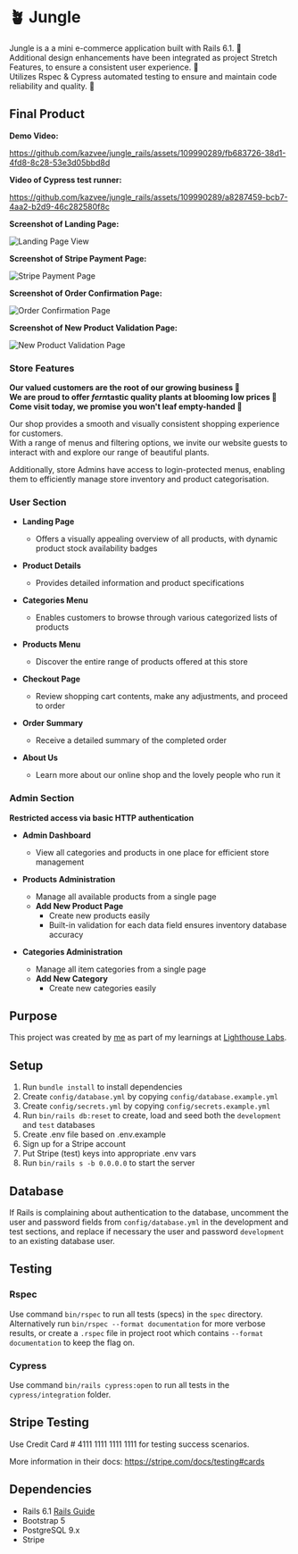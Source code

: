 # 🪴 Jungle 

Jungle is a a mini e-commerce application built with Rails 6.1. 🚂\
Additional design enhancements have been integrated as project Stretch Features, to ensure a consistent user experience. 🌿\
Utilizes Rspec & Cypress automated testing to ensure and maintain code reliability and quality. 🧪

## Final Product

**Demo Video:**

https://github.com/kazvee/jungle_rails/assets/109990289/fb683726-38d1-4fd8-8c28-53e3d05bbd8d

**Video of Cypress test runner:**

https://github.com/kazvee/jungle_rails/assets/109990289/a8287459-bcb7-4aa2-b2d9-46c282580f8c

**Screenshot of Landing Page:**

![Landing Page View](app/assets/images/readme/Landing_Page_Screenshot.png)

**Screenshot of Stripe Payment Page:**  

![Stripe Payment Page](app/assets/images/readme/Stripe_Payment_Screenshot.png)

**Screenshot of Order Confirmation Page:**  

![Order Confirmation Page](app/assets/images/readme/Order_Confirmation_Screenshot.png)

**Screenshot of New Product Validation Page:**  

![New Product Validation Page](app/assets/images/readme/New_Product_Validation_Screenshot.png)

### Store Features

**Our valued customers are the root of our growing business 🌱**\
**We are proud to offer *fern*tastic quality plants at blooming low prices 🌸**\
**Come visit today, we promise you won't leaf empty-handed 🌿**

Our shop provides a smooth and visually consistent shopping experience for customers.\
With a range of menus and filtering options, we invite our website guests to interact with and explore our range of beautiful plants.

Additionally, store Admins have access to login-protected menus, enabling them to efficiently manage store inventory and product categorisation.

### User Section

* **Landing Page**
  - Offers a visually appealing overview of all products, with dynamic product stock availability badges

* **Product Details**
  - Provides detailed information and product specifications

* **Categories Menu**
  - Enables customers to browse through various categorized lists of products

* **Products Menu**
  - Discover the entire range of products offered at this store

* **Checkout Page**
  - Review shopping cart contents, make any adjustments, and proceed to order

* **Order Summary**
  - Receive a detailed summary of the completed order

* **About Us**
  - Learn more about our online shop and the lovely people who run it

### Admin Section

**Restricted access via basic HTTP authentication**

* **Admin Dashboard**
  - View all categories and products in one place for efficient store management

* **Products Administration**
  - Manage all available products from a single page
  - **Add New Product Page**
    - Create new products easily
    - Built-in validation for each data field ensures inventory database accuracy

* **Categories Administration**
  - Manage all item categories from a single page
  - **Add New Category**
    - Create new categories easily

## Purpose

This project was created by [me](https://github.com/kazvee) as part of my learnings at [Lighthouse Labs](https://www.lighthouselabs.ca/en/web-development-flex-program).

## Setup

1. Run `bundle install` to install dependencies
2. Create `config/database.yml` by copying `config/database.example.yml`
3. Create `config/secrets.yml` by copying `config/secrets.example.yml`
4. Run `bin/rails db:reset` to create, load and seed both the `development` and `test` databases
5. Create .env file based on .env.example
6. Sign up for a Stripe account
7. Put Stripe (test) keys into appropriate .env vars
8. Run `bin/rails s -b 0.0.0.0` to start the server

## Database

If Rails is complaining about authentication to the database, uncomment the user and password fields from `config/database.yml` in the development and test sections, and replace if necessary the user and password `development` to an existing database user.

## Testing

### Rspec

Use command `bin/rspec` to run all tests (specs) in the `spec` directory.
Alternatively run `bin/rspec --format documentation` for more verbose results, or create a `.rspec` file in project root which contains `--format documentation` to keep the flag on.

### Cypress

Use command `bin/rails cypress:open` to run all tests in the `cypress/integration` folder.

## Stripe Testing

Use Credit Card # 4111 1111 1111 1111 for testing success scenarios.

More information in their docs: <https://stripe.com/docs/testing#cards>

## Dependencies

- Rails 6.1 [Rails Guide](http://guides.rubyonrails.org/v6.1/)
- Bootstrap 5
- PostgreSQL 9.x
- Stripe
